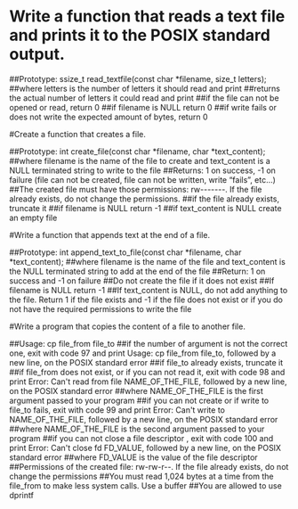 # Write a function that reads a text file and prints it to the POSIX standard output.

##Prototype: ssize_t read_textfile(const char *filename, size_t letters);
##where letters is the number of letters it should read and print
##returns the actual number of letters it could read and print
##if the file can not be opened or read, return 0
##if filename is NULL return 0
##if write fails or does not write the expected amount of bytes, return 0

#Create a function that creates a file.

##Prototype: int create_file(const char *filename, char *text_content);
##where filename is the name of the file to create and text_content is a NULL terminated string to write to the file
##Returns: 1 on success, -1 on failure (file can not be created, file can not be written, write “fails”, etc…)
##The created file must have those permissions: rw-------. If the file already exists, do not change the permissions.
##if the file already exists, truncate it
##if filename is NULL return -1
##if text_content is NULL create an empty file

#Write a function that appends text at the end of a file.

##Prototype: int append_text_to_file(const char *filename, char *text_content);
##where filename is the name of the file and text_content is the NULL terminated string to add at the end of the file
##Return: 1 on success and -1 on failure
##Do not create the file if it does not exist
##If filename is NULL return -1
##If text_content is NULL, do not add anything to the file. Return 1 if the file exists and -1 if the file does not exist or if you do not have the required permissions to write the file

#Write a program that copies the content of a file to another file.

##Usage: cp file_from file_to
##if the number of argument is not the correct one, exit with code 97 and print Usage: cp file_from file_to, followed by a new line, on the POSIX standard error
##if file_to already exists, truncate it
##if file_from does not exist, or if you can not read it, exit with code 98 and print Error: Can't read from file NAME_OF_THE_FILE, followed by a new line, on the POSIX standard error
##where NAME_OF_THE_FILE is the first argument passed to your program
##if you can not create or if write to file_to fails, exit with code 99 and print Error: Can't write to NAME_OF_THE_FILE, followed by a new line, on the POSIX standard error
##where NAME_OF_THE_FILE is the second argument passed to your program
##if you can not close a file descriptor , exit with code 100 and print Error: Can't close fd FD_VALUE, followed by a new line, on the POSIX standard error
##where FD_VALUE is the value of the file descriptor
##Permissions of the created file: rw-rw-r--. If the file already exists, do not change the permissions
##You must read 1,024 bytes at a time from the file_from to make less system calls. Use a buffer
##You are allowed to use dprintf
